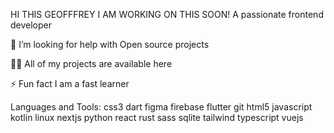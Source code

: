 HI THIS GEOFFFREY I AM WORKING ON THIS SOON!
A passionate frontend developer

🤝 I’m looking for help with Open source projects

👨‍💻 All of my projects are available here

⚡ Fun fact I am a fast learner



Languages and Tools:
css3 dart figma firebase flutter git html5 javascript kotlin linux nextjs python react rust sass sqlite tailwind typescript vuejs
